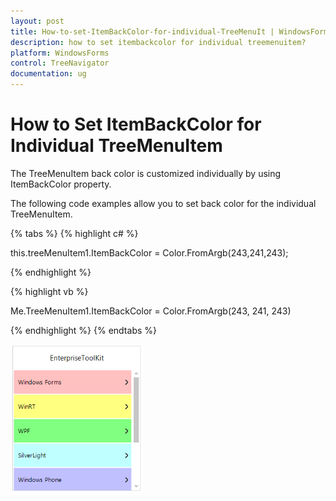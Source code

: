 ```yaml
---
layout: post
title: How-to-set-ItemBackColor-for-individual-TreeMenuIt | WindowsForms | Syncfusion
description: how to set itembackcolor for individual treemenuitem?
platform: WindowsForms
control: TreeNavigator
documentation: ug
---
```


# How to Set ItemBackColor for Individual TreeMenuItem

The TreeMenuItem back color is customized individually by using ItemBackColor property. 

The following code examples allow you to set back color for the individual TreeMenuItem. 

{% tabs %}
{% highlight c# %}

this.treeMenuItem1.ItemBackColor = Color.FromArgb(243,241,243);

{% endhighlight %}

{% highlight vb %}

Me.TreeMenuItem1.ItemBackColor = Color.FromArgb(243, 241, 243)

{% endhighlight %}
{% endtabs %}

![](How-to-set-ItemBackColor-for-individual-TreeMenuIt_images/How-to-set-ItemBackColor-for-individual-TreeMenuIt_img1.png)
